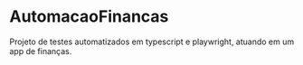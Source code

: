 # AutomacaoFinancas
Projeto de testes automatizados em typescript e playwright, atuando em um app de finanças.
